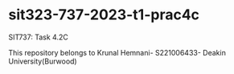 # sit323-737-2023-t1-prac4c
SIT737: Task 4.2C

This repository belongs to Krunal Hemnani- S221006433- Deakin University(Burwood)